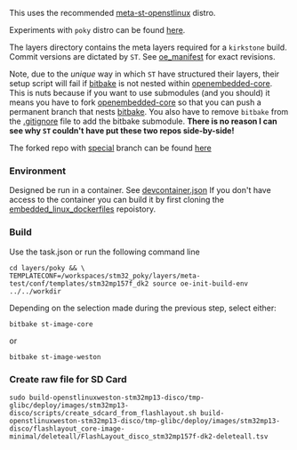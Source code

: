 This uses the recommended [meta-st-openstlinux](https://github.com/STMicroelectronics/meta-st-openstlinux) distro.

Experiments with `poky` distro can be found [here](https://github.com/cracked-machine/stm32_poky).

The layers directory contains the meta layers required for a `kirkstone` build. Commit versions are dictated by `ST`. See [oe_manifest](https://github.com/STMicroelectronics/oe-manifest/blob/openstlinux-5.15-yocto-kirkstone-mp1-v22.11.23/default.xml) for exact revisions.

Note, due to the _unique_ way in which `ST` have structured their layers, their setup script will fail if [bitbake](https://github.com/openembedded/bitbake) is not nested within [openembedded-core](https://github.com/openembedded/openembedded-core). This is nuts because if you want to use submodules (and you should) it means you have to fork [openembedded-core](https://github.com/openembedded/openembedded-core) so that you can push a permanent branch that nests [bitbake](https://github.com/openembedded/bitbake). You also have to remove `bitbake` from the [.gitignore](layers/openembedded-core/.gitignore) file to add the bitbake submodule.
__There is no reason I can see why `ST` couldn't have put these two repos side-by-side!__ 

The forked repo with [special]() branch can be found [here](https://github.com/cracked-machine/openembedded-core) 

### Environment

Designed be run in a container. See [devcontainer.json](.devcontainer/devcontainer.json)
If you don't have access to the container you can build it by first cloning the [embedded_linux_dockerfiles](https://github.com/cracked-machine/embedded_linux_dockerfiles) repoistory.

### Build

Use the task.json or run the following command line

```
cd layers/poky && \
TEMPLATECONF=/workspaces/stm32_poky/layers/meta-test/conf/templates/stm32mp157f_dk2 source oe-init-build-env ../../workdir
```

Depending on the selection made during the previous step, select either:

```
bitbake st-image-core
```

or 

```
bitbake st-image-weston
```


### Create raw file for SD Card 

```
sudo build-openstlinuxweston-stm32mp13-disco/tmp-glibc/deploy/images/stm32mp13-disco/scripts/create_sdcard_from_flashlayout.sh build-openstlinuxweston-stm32mp13-disco/tmp-glibc/deploy/images/stm32mp13-disco/flashlayout_core-image-minimal/deleteall/FlashLayout_disco_stm32mp157f-dk2-deleteall.tsv
```